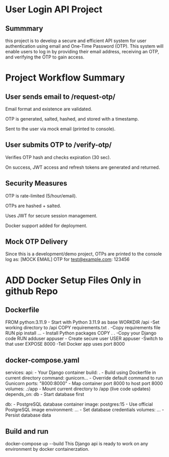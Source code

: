 ﻿# User Login API Project

## Summmary

this project is to develop a secure and efficient API system for user
authentication using email and One-Time Password (OTP). This system will enable
users to log in by providing their email address, receiving an OTP, and verifying the
OTP to gain access.

# Project Workflow Summary

## User sends email to /request-otp/

Email format and existence are validated.

OTP is generated, salted, hashed, and stored with a timestamp.

Sent to the user via mock email (printed to console).

## User submits OTP to /verify-otp/

Verifies OTP hash and checks expiration (30 sec).

On success, JWT access and refresh tokens are generated and returned.

## Security Measures

OTP is rate-limited (5/hour/email).

OTPs are hashed + salted.

Uses JWT for secure session management.

Docker support added for deployment.

## Mock OTP Delivery
Since this is a development/demo project, OTPs are printed to the console log as:
[MOCK EMAIL] OTP for test@example.com: 123456

# ADD Docker Setup Files Only in github Repo

## Dockerfile
FROM python:3.11.9          - Start with Python 3.11.9 as base
WORKDIR /api                -Set working directory to /api
COPY requirements.txt .     -Copy requirements file
RUN pip install ...        - Install Python packages
COPY . .                    -Copy your Django code
RUN adduser appuser         - Create secure user
USER appuser                -Switch to that user
EXPOSE 8000                 -Tell Docker app uses port 8000

## docker-compose.yaml
services:
  api:                      - Your Django container
    build: .                - Build using Dockerfile in current directory
    command: gunicorn...    - Override default command to run Gunicorn
    ports: "8000:8000"      - Map container port 8000 to host port 8000
    volumes: .:/app         - Mount current directory to /app (live code updates)
    depends_on: db          - Start database first
    
  db:                       - PostgreSQL database container
    image: postgres:15      - Use official PostgreSQL image
    environment: ...        - Set database credentials
    volumes: ...            - Persist database data

## Build and run
docker-compose up --build
This Django api is ready to work on any environment by docker containerzation.



 
